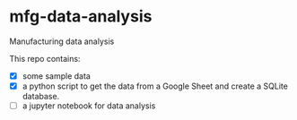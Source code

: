 # mfg-data-analysis
Manufacturing data analysis

This repo contains:
- [x] some sample data
- [x] a python script to get the data from a Google Sheet and create a SQLite database.
- [ ] a jupyter notebook for data analysis
